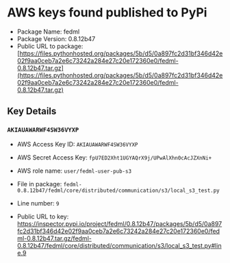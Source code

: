 # AWS keys found published to PyPi

* Package Name: fedml
* Package Version: 0.8.12b47
* Public URL to package: [https://files.pythonhosted.org/packages/5b/d5/0a897fc2d31bf346d42e02f9aa0ceb7a2e6c73242a284e27c20e172360e0/fedml-0.8.12b47.tar.gz](https://files.pythonhosted.org/packages/5b/d5/0a897fc2d31bf346d42e02f9aa0ceb7a2e6c73242a284e27c20e172360e0/fedml-0.8.12b47.tar.gz)

## Key Details

### `AKIAUAWARWF4SW36VYXP`

* AWS Access Key ID: `AKIAUAWARWF4SW36VYXP`
* AWS Secret Access Key: `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` 
* AWS role name: `user/fedml-user-pub-s3`
* File in package: `fedml-0.8.12b47/fedml/core/distributed/communication/s3/local_s3_test.py`
* Line number: `9`

* Public URL to key: https://inspector.pypi.io/project/fedml/0.8.12b47/packages/5b/d5/0a897fc2d31bf346d42e02f9aa0ceb7a2e6c73242a284e27c20e172360e0/fedml-0.8.12b47.tar.gz/fedml-0.8.12b47/fedml/core/distributed/communication/s3/local_s3_test.py#line.9


